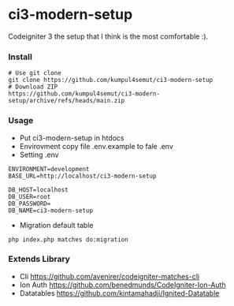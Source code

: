 # ci3-modern-setup
Codeigniter 3 the setup that I think is the most comfortable :).

### Install
```
# Use git clone
git clone https://github.com/kumpul4semut/ci3-modern-setup
# Download ZIP
https://github.com/kumpul4semut/ci3-modern-setup/archive/refs/heads/main.zip
```

### Usage
- Put ci3-modern-setup in htdocs
- Envirovment copy file .env.example to fale .env
- Setting .env
```
ENVIRONMENT=development
BASE_URL=http://localhost/ci3-modern-setup

DB_HOST=localhost
DB_USER=root
DB_PASSWORD=
DB_NAME=ci3-modern-setup
 ```
- Migration default table
```
php index.php matches do:migration
```

### Extends Library
- Cli https://github.com/avenirer/codeigniter-matches-cli
- Ion Auth https://github.com/benedmunds/CodeIgniter-Ion-Auth
- Datatables https://github.com/kintamahadji/Ignited-Datatable
